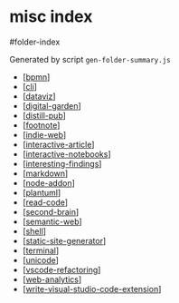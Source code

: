misc index
===
#folder-index

Generated by script `gen-folder-summary.js`

- [[bpmn]]
- [[cli]]
- [[dataviz]]
- [[digital-garden]]
- [[distill-pub]]
- [[footnote]]
- [[indie-web]]
- [[interactive-article]]
- [[interactive-notebooks]]
- [[interesting-findings]]
- [[markdown]]
- [[node-addon]]
- [[plantuml]]
- [[read-code]]
- [[second-brain]]
- [[semantic-web]]
- [[shell]]
- [[static-site-generator]]
- [[terminal]]
- [[unicode]]
- [[vscode-refactoring]]
- [[web-analytics]]
- [[write-visual-studio-code-extension]]
<!--end-generated-->

[//begin]: # "Autogenerated link references for markdown compatibility"
[bpmn]: misc/bpmn "Business Process Model And Notation"
[cli]: misc/cli "CLI"
[dataviz]: misc/dataviz "Data Visualization"
[digital-garden]: misc/digital-garden "Digital Garden"
[distill-pub]: misc/distill-pub "Distill.pub"
[footnote]: misc/footnote "Footnote - 脚注"
[indie-web]: misc/indie-web "Indie Web"
[interactive-article]: misc/interactive-article "Interactive Article - 交互文章"
[interactive-notebooks]: misc/interactive-notebooks "Interactive Notebooks"
[interesting-findings]: misc/interesting-findings "Interesting findings"
[markdown]: misc/markdown "Markdown"
[node-addon]: misc/node-addon "Node Addon"
[plantuml]: misc/plantuml "Plantuml"
[read-code]: misc/read-code "Read Code"
[second-brain]: misc/second-brain "Second Brain"
[semantic-web]: misc/semantic-web "Semantic Web"
[shell]: misc/shell "shell"
[static-site-generator]: misc/static-site-generator "Static Site Generator"
[terminal]: misc/terminal "Terminal"
[unicode]: misc/unicode "Unicode"
[vscode-refactoring]: misc/vscode-refactoring "VSCode Refactoring"
[web-analytics]: misc/web-analytics "Web Analytics"
[write-visual-studio-code-extension]: misc/write-visual-studio-code-extension "Write Visual Studio Code Extension"
[//end]: # "Autogenerated link references"
